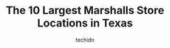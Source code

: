 ---
layout: ampstory
image: https://i0.wp.com/www.depkes.org/wp-content/uploads/2023/06/marshalls-0-in-texas-1685967652.jpeg?resize=640,853
author: techidn
featured: false
description: Discover the impressive array of Marshalls options in Texas, where you can find 10 of the largest Marshalls establishments in the area. From renowned classics to hidden gems, Texas offers a 
title: The 10 Largest Marshalls Store Locations in Texas
cover:
   title: The 10 Largest Marshalls Store Locations in Texas
   subtitle: Rickpate
   background: https://www.depkes.org/wp-content/uploads/2023/06/marshalls-0-in-texas-1685967652.jpeg

pages: 
 - layout: thirds
   top: <h1>#1 Marshalls</h1>
   bottom: "<p>I recently purchased some cleaning cloths, and food storage items from Marshalls. And so far, Im not feeling good about a couple.👎👎Thumbs down on the joie Onion</p>"
   background: https://www.depkes.org/wp-content/uploads/2023/06/marshalls-1-in-texas-1685967653.jpeg
   backgroundblur: true
 - layout: thirds
   top: <h1>#2 Marshalls</h1>
   bottom: "<p>5690 Fairmont Pkwy, Pasadena, TX 77505, United States</p>"
   background: https://www.depkes.org/wp-content/uploads/2023/06/marshalls-2-in-texas-1685967653.jpeg
   cta:
      link: https://www.depkes.org/blog/the-10-largest-marshalls-store-locations-in-texas/
      text: The 10 Largest Marshalls Store Locations in Texas
 - layout: thirds
   top: <h1>#3 Marshalls</h1>
   bottom: "<p>721 Central Expy, Plano, TX 75075, United States</p>"
   background: https://www.depkes.org/wp-content/uploads/2023/06/marshalls-3-in-texas-1685967653.jpeg
   cta:
      link: https://www.depkes.org/blog/the-10-largest-marshalls-store-locations-in-texas/
      text: The 10 Largest Marshalls Store Locations in Texas
 - layout: thirds
   top: <h1>#4 Marshalls</h1>
   bottom: "<p>7600 N 10th St, McAllen, TX 78504, United States</p>"
   background: https://images.unsplash.com/photo-1599422314077-f4dfdaa4cd09?ixlib=rb-4.0.3&ixid=MnwxMjA3fDB8MHxwaG90by1wYWdlfHx8fGVufDB8fHx8&auto=format&fit=crop&w=640&h=853&q=80
   cta:
      link: https://www.depkes.org/blog/the-10-largest-marshalls-store-locations-in-texas/
      text: The 10 Largest Marshalls Store Locations in Texas
 - layout: thirds
   top: <h1>#5 Marshalls</h1>
   bottom: "<p>20420 US-59, Humble, TX 77338, United States</p>"
   background: https://images.unsplash.com/photo-1546497974-b213c9efb599?ixlib=rb-4.0.3&ixid=MnwxMjA3fDB8MHxwaG90by1wYWdlfHx8fGVufDB8fHx8&auto=format&fit=crop&w=640&h=853&q=80
   cta:
      link: https://www.depkes.org/blog/the-10-largest-marshalls-store-locations-in-texas/
      text: The 10 Largest Marshalls Store Locations in Texas
 - layout: thirds
   top: <h1>#6 Marshalls</h1>
   bottom: "<p>3000 Grapevine Mills Pkwy, Grapevine, TX 76051, United States</p>"
   background: https://images.unsplash.com/photo-1620421680010-0766ff230392?ixlib=rb-4.0.3&ixid=MnwxMjA3fDB8MHxwaG90by1wYWdlfHx8fGVufDB8fHx8&auto=format&fit=crop&w=640&h=853&q=80
   cta:
      link: https://www.depkes.org/blog/the-10-largest-marshalls-store-locations-in-texas/
      text: The 10 Largest Marshalls Store Locations in Texas
 - layout: thirds
   top: <h1>#7 Marshalls</h1>
   bottom: "<p>12635 I-10, San Antonio, TX 78249, United States</p>"
   background: https://images.unsplash.com/photo-1496096265110-f83ad7f96608?ixlib=rb-4.0.3&ixid=MnwxMjA3fDB8MHxwaG90by1wYWdlfHx8fGVufDB8fHx8&auto=format&fit=crop&w=640&h=853&q=80
   cta:
      link: https://www.depkes.org/blog/the-10-largest-marshalls-store-locations-in-texas/
      text: The 10 Largest Marshalls Store Locations in Texas
 - layout: thirds
   middle: Continue reading...
   background: https://images.unsplash.com/photo-1615749413727-825b59a857b5?ixlib=rb-4.0.3&ixid=MnwxMjA3fDB8MHxwaG90by1wYWdlfHx8fGVufDB8fHx8&auto=format&fit=crop&w=640&h=853&q=80
   cta:
      link: https://www.depkes.org/blog/the-10-largest-marshalls-store-locations-in-texas/
      text: The 10 Largest Marshalls Store Locations in Texas
      
---